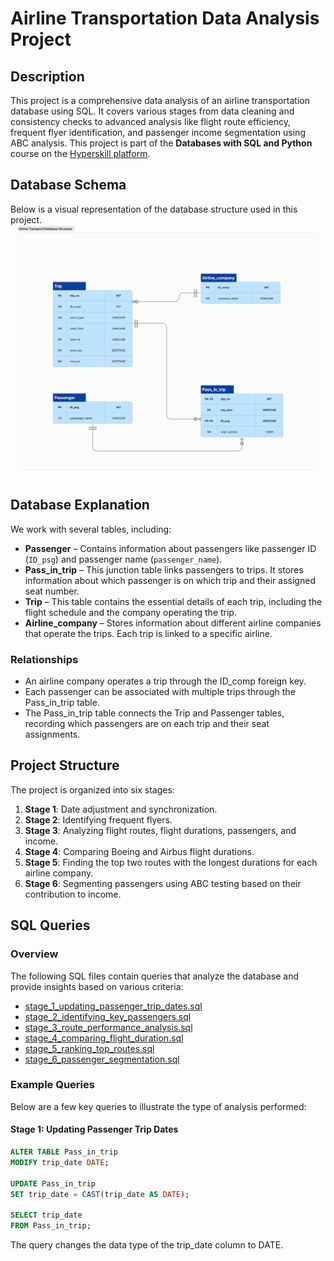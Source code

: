 # Airline Transportation Data Analysis Project

## Description
This project is a comprehensive data analysis of an airline transportation database using SQL. It covers various stages from data cleaning and consistency checks to advanced analysis like flight route efficiency, frequent flyer identification, and passenger income segmentation using ABC analysis. This project is part of the **Databases with SQL and Python** course on the [Hyperskill platform](https://hyperskill.org).

## Database Schema
Below is a visual representation of the database structure used in this project.
![Database Structure](database-schema.png)

## Database Explanation
We work with several tables, including:
- **Passenger** – Contains information about passengers like passenger ID (`ID_psg`) and passenger name (`passenger_name`).
- **Pass_in_trip** – This junction table links passengers to trips. It stores information about which passenger is on which trip and their assigned seat number.
- **Trip** – This table contains the essential details of each trip, including the flight schedule and the company operating the trip.
- **Airline_company** – Stores information about different airline companies that operate the trips. Each trip is linked to a specific airline.
### Relationships
  - An airline company operates a trip through the ID_comp foreign key.
  - Each passenger can be associated with multiple trips through the Pass_in_trip table.
  - The Pass_in_trip table connects the Trip and Passenger tables, recording which passengers are on each trip and their seat assignments.

## Project Structure
The project is organized into six stages:
1. **Stage 1**: Date adjustment and synchronization.
2. **Stage 2**: Identifying frequent flyers.
3. **Stage 3**: Analyzing flight routes, flight durations, passengers, and income.
4. **Stage 4**: Comparing Boeing and Airbus flight durations.
5. **Stage 5**: Finding the top two routes with the longest durations for each airline company.
6. **Stage 6**: Segmenting passengers using ABC testing based on their contribution to income.

## SQL Queries

### Overview
The following SQL files contain queries that analyze the database and provide insights based on various criteria:
- [stage_1_updating_passenger_trip_dates.sql](./stage_1_updating_passenger_trip_dates.sql)
- [stage_2_identifying_key_passengers.sql](./stage_2_identifying_key_passengers.sql)
- [stage_3_route_performance_analysis.sql](./stage_3_route_performance_analysis.sql)
- [stage_4_comparing_flight_duration.sql](./stage_4_comparing_flight_duration.sql)
- [stage_5_ranking_top_routes.sql](./stage_5_ranking_top_routes.sql)
- [stage_6_passenger_segmentation.sql](./stage_6_passenger_segmentation.sql)

### Example Queries
Below are a few key queries to illustrate the type of analysis performed:

#### Stage 1: Updating Passenger Trip Dates
```sql
ALTER TABLE Pass_in_trip
MODIFY trip_date DATE;

UPDATE Pass_in_trip
SET trip_date = CAST(trip_date AS DATE);

SELECT trip_date
FROM Pass_in_trip;
```
The query changes the data type of the trip_date column to DATE.
